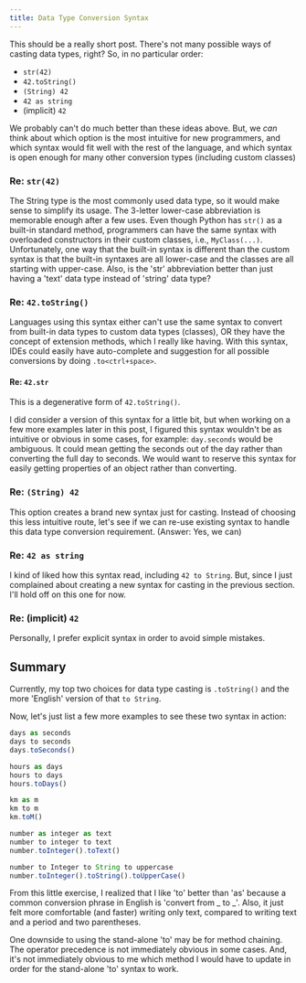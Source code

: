```yaml
---
title: Data Type Conversion Syntax
---
```

This should be a really short post. There's not many possible ways of casting data types, right? So, in no particular order:

- `str(42)`
- `42.toString()`
- `(String) 42`
- `42 as string`
- (implicit) `42`

We probably can't do much better than these ideas above. But, we _can_ think about which option is the most intuitive for new programmers, and which syntax would fit well with the rest of the language, and which syntax is open enough for many other conversion types (including custom classes)

### Re: `str(42)` 
The String type is the most commonly used data type, so it would make sense to simplify its usage. The 3-letter lower-case abbreviation is memorable enough after a few uses. Even though Python has `str()` as a built-in standard method, programmers can have the same syntax with overloaded constructors in their custom classes, i.e., `MyClass(...)`. Unfortunately, one way that the built-in syntax is different than the custom syntax is that the built-in syntaxes are all lower-case and the classes are all starting with upper-case. Also, is the 'str' abbreviation better than just having a 'text' data type instead of 'string' data type?

### Re: `42.toString()`
Languages using this syntax either can't use the same syntax to convert from built-in data types to custom data types (classes), OR they have the concept of extension methods, which I really like having. With this syntax, IDEs could easily have auto-complete and suggestion for all possible conversions by doing `.to<ctrl+space>`.

#### Re: `42.str`
This is a degenerative form of `42.toString()`.

I did consider a version of this syntax for a little bit, but when working on a few more examples later in this post, I figured this syntax wouldn't be as intuitive or obvious in some cases, for example: `day.seconds` would be ambiguous. It could mean getting the seconds out of the day rather than converting the full day to seconds. We would want to reserve this syntax for easily getting properties of an object rather than converting.

### Re: `(String) 42`
This option creates a brand new syntax just for casting. Instead of choosing this less intuitive route, let's see if we can re-use existing syntax to handle this data type conversion requirement. (Answer: Yes, we can)

### Re: `42 as string`
I kind of liked how this syntax read, including `42 to String`. But, since I just complained about creating a new syntax for casting in the previous section. I'll hold off on this one for now. 

### Re: (implicit) `42`
Personally, I prefer explicit syntax in order to avoid simple mistakes.


## Summary
Currently, my top two choices for data type casting is `.toString()` and the more 'English' version of that `to String`.

Now, let's just list a few more examples to see these two syntax in action:

```javascript
days as seconds
days to seconds
days.toSeconds()

hours as days
hours to days
hours.toDays()

km as m
km to m
km.toM()

number as integer as text
number to integer to text
number.toInteger().toText()

number to Integer to String to uppercase
number.toInteger().toString().toUpperCase()
```

From this little exercise, I realized that I like 'to' better than 'as' because a common conversion phrase in English is 'convert from _ to _'. Also, it just felt more comfortable (and faster) writing only text, compared to writing text and a period and two parentheses.

One downside to using the stand-alone 'to' may be for method chaining. The operator precedence is not immediately obvious in some cases. And, it's not immediately obvious to me which method I would have to update in order for the stand-alone 'to' syntax to work.
